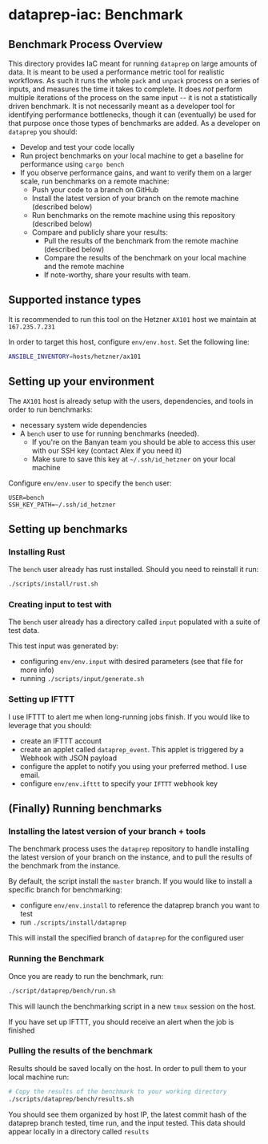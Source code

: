 # dataprep-iac: Benchmark

## Benchmark Process Overview
This directory provides IaC meant for running `dataprep` on large amounts of data.
It is meant to be used a performance metric tool for realistic workflows.
As such it runs the whole `pack` and `unpack` process on a series of inputs, and measures the time it takes to complete.
It does *not* perform multiple iterations of the process on the same input -- it is not a statistically driven benchmark.
It is not necessarily meant as a developer tool for identifying performance bottlenecks, though it can (eventually) be used for that purpose once those types of benchmarks are added.
As a developer on `dataprep` you should:
- Develop and test your code locally
- Run project benchmarks on your local machine to get a baseline for performance using `cargo bench`
- If you observe performance gains, and want to verify them on a larger scale, run benchmarks on a remote machine:
  - Push your code to a branch on GitHub
  - Install the latest version of your branch on the remote machine (described below)
  - Run benchmarks on the remote machine using this repository (described below)
  - Compare and publicly share your results:
    - Pull the results of the benchmark from the remote machine (described below)
    - Compare the results of the benchmark on your local machine and the remote machine
    - If note-worthy, share your results with team.

## Supported instance types
It is recommended to run this tool on the Hetzner `AX101` host we maintain at `167.235.7.231`

In order to target this host, configure `env/env.host`. Set the following line:

```bash
ANSIBLE_INVENTORY=hosts/hetzner/ax101
```

## Setting up your environment 
The `AX101` host is already setup with the users, dependencies, and tools in order to run benchmarks:
- necessary system wide dependencies
- A `bench` user to use for running benchmarks (needed). 
  - If you're on the Banyan team you should be able to access this user with our SSH key (contact Alex if you need it)
  - Make sure to save this key at `~/.ssh/id_hetzner` on your local machine

Configure `env/env.user` to specify the `bench` user:

```
USER=bench
SSH_KEY_PATH=~/.ssh/id_hetzner
```


## Setting up benchmarks

### Installing Rust

The `bench` user already has rust installed. Should you need to reinstall it run:

```bash
./scripts/install/rust.sh
```

### Creating input to test with
The `bench` user already has a directory called `input` populated with a suite of test data.

This test input was generated by:
- configuring `env/env.input` with desired parameters (see that file for more info)
- running `./scripts/input/generate.sh`

### Setting up IFTTT
I use IFTTT to alert me when long-running jobs finish.
If you would like to leverage that you should:
- create an IFTTT account
- create an applet called `dataprep_event`. This applet is triggered by a Webhook with JSON payload
- configure the applet to notify you using your preferred method. I use email.
- configure `env/env.ifttt` to specify your `IFTTT` webhook key

## (Finally) Running benchmarks 

### Installing the latest version of your branch + tools
The benchmark process uses the `dataprep` repository to handle installing the latest version of your branch on the instance, and to pull the results of the benchmark from the instance.

By default, the script install the `master` branch. If you would like to install a specific branch for benchmarking:
- configure `env/env.install` to reference the dataprep branch you want to test
- run `./scripts/install/dataprep`

This will install the specified branch of `dataprep` for the configured user 

### Running the Benchmark
Once you are ready to run the benchmark, run:

```bash
./script/dataprep/bench/run.sh
```

This will launch the benchmarking script in a new `tmux` session on the host.

If you have set up IFTTT, you should receive an alert when the job is finished

### Pulling the results of the benchmark
Results should be saved locally on the host. In order to pull them to your local machine run: 
```bash
# Copy the results of the benchmark to your working directory
./scripts/dataprep/bench/results.sh
```
You should see them organized by host IP, the latest commit hash of the dataprep branch tested, time run, and the input tested.
This data should appear locally in a directory called `results`
